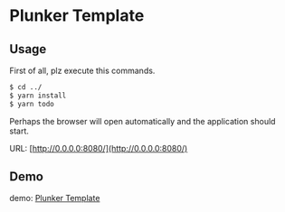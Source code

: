 # Plunker Template

## Usage

First of all, plz execute this commands.

```cmd
$ cd ../
$ yarn install
$ yarn todo
```

Perhaps the browser will open automatically and the application should start.

URL: [http://0.0.0.0:8080/](http://0.0.0.0:8080/)

## Demo

demo: [Plunker Template](https://next.plnkr.co/edit/FjjIQCfeVmvavHWV)
